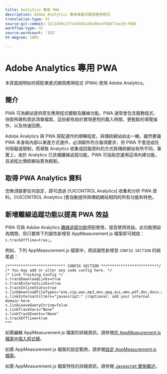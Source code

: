 ```yaml
---
title: Analytics 專用 PWA
description: Adobe Analytics 專用漸進式網頁應用程式
translation-type: ht
source-git-commit: 3211598c2ff43493b329a9be4fb6877ae29cf08b
workflow-type: ht
source-wordcount: '332'
ht-degree: 100%

---
```



# Adobe Analytics 專用 PWA

本頁面說明如何搭配漸進式網頁應用程式 (PWA) 使用 Adobe Analytics。

## 簡介

PWA 可為網站提供原生應用程式體驗及離線功能。PWA 通常會包含服務程式、快取佈建和資訊清單檔案，這些都有助於實現更短的載入時間、更輕鬆的導覽操作，以及快速回應。

Adobe Analytics 與 PWA 搭配運作的順暢程度，與傳統網站如出一轍。雖然要讓 PWA 本身和內部以漸進方式運作，必須額外符合幾項要求，但 PWA 不會造成任何阻礙或限制，而導致 Analytics 收集或回報資料的方式與傳統網站有所不同。事實上，由於 Analytics 已具備離線追蹤功能，PWA 可協助您運用這項內建功能，且過程比傳統網站更為輕鬆。

## 取得 PWA Analytics 資料

您無須變更任何設定，即可透過 [!UICONTROL Analytics] 收集和分析 PWA 資料。[!UICONTROL Analytics ]會自動提供與傳統網站相同的所有功能和特色。

## 新增離線追蹤功能以提高 PWA 效益

PWA 可與 Adobe Analytics [離線追蹤功能](https://docs.adobe.com/content/help/en/analytics/implementation/javascript-implementation/offline-tracking.html)搭配使用，提高使用效益。此功能預設為關閉，但只要將下列屬性新增至 AppMeasurement.js 檔案即可開啟：`s.trackOffline=true;`。

例如，下列 AppMeasurement.js 檔案中，將該屬性新增至 `CONFIG SECTION` 的結尾處：

```
/************************** CONFIG SECTION **************************/ 
/* You may add or alter any code config here. */ 
/* Link Tracking Config */ 
s.trackDownloadLinks=true 
s.trackExternalLinks=true 
s.trackInlineStats=true 
s.linkDownloadFileTypes="exe,zip,wav,mp3,mov,mpg,avi,wmv,pdf,doc,docx,xls,xlsx,ppt,pptx" 
s.linkInternalFilters="javascript:" //optional: add your internal domain here 
s.linkLeaveQueryString=false 
s.linkTrackVars="None" 
s.linkTrackEvents="None" 
s.trackOffline=true
*** 
```

如需編輯 AppMeasurement.js 檔案的詳細資訊，請參閱[在 AppMeasurement.js 檔案中插入程式碼](https://docs.adobe.com/content/help/en/analytics/implementation/implement-analytics-with-dtm/analytics-tool/t-appmeasurement-code.html)。

如需 AppMeasurement.js 檔案的設定範例，請參閱[設定 AppMeasurement.js 檔案](https://docs.adobe.com/content/help/en/analytics/implementation/javascript-implementation/appmeasure-mjs-pagecode.html#section_042412C29CC249E298F19B2BC2F43CE7)。

如需 AppMeasurement.js 檔案特性的詳細資訊，請參閱 [Javascript 實施概述](https://docs.adobe.com/content/help/en/analytics/implementation/javascript-implementation/appmeasurement-js/appmeasure-mjs.html)。
